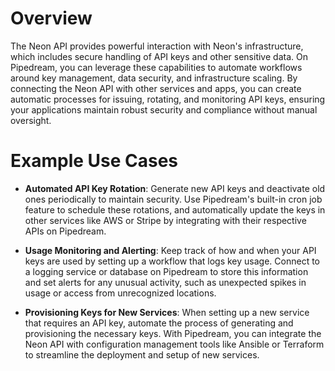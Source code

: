 # Overview

The Neon API provides powerful interaction with Neon's infrastructure, which includes secure handling of API keys and other sensitive data. On Pipedream, you can leverage these capabilities to automate workflows around key management, data security, and infrastructure scaling. By connecting the Neon API with other services and apps, you can create automatic processes for issuing, rotating, and monitoring API keys, ensuring your applications maintain robust security and compliance without manual oversight.

# Example Use Cases

- **Automated API Key Rotation**: Generate new API keys and deactivate old ones periodically to maintain security. Use Pipedream's built-in cron job feature to schedule these rotations, and automatically update the keys in other services like AWS or Stripe by integrating with their respective APIs on Pipedream.

- **Usage Monitoring and Alerting**: Keep track of how and when your API keys are used by setting up a workflow that logs key usage. Connect to a logging service or database on Pipedream to store this information and set alerts for any unusual activity, such as unexpected spikes in usage or access from unrecognized locations.

- **Provisioning Keys for New Services**: When setting up a new service that requires an API key, automate the process of generating and provisioning the necessary keys. With Pipedream, you can integrate the Neon API with configuration management tools like Ansible or Terraform to streamline the deployment and setup of new services.
